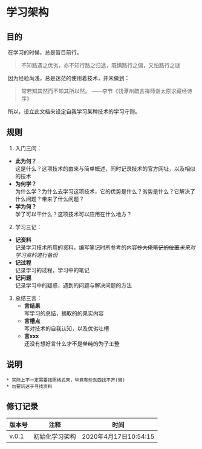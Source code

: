 # 学习架构

## 目的

​		 在学习的时候，总是盲目前行。

>  不知路遇之优劣，亦不知行路之归途，既惧路行之偏，又怕路行之谜

​		 因为经验尚浅，总是迷茫的使用着技术，并未做到：

> 常若知其然而不知其所以然。 ——李节《饯潭州疏言禅师诣太原求藏经诗序》

​		 所以，设立此文档来设定自我学习某种技术的学习守则。

## 规则

1. 入门三问：

* **此为何？**   
这是什么？这项技术的由来与简单概述，同时记录技术的官方网址，以及相似的技术
* **为何学？**  
为什么学？为什么去学习这项技术，它的优势是什么？劣势是什么？它解决了什么问题？带来了什么问题？
* **学为何？**  
学了可以干什么？这项技术可以应用在什么地方？

2. 学习三记：

* **记资料**   
记录学习技术所用的资料，编写笔记时所参考的内容~~抄大佬笔记的位置~~*未来对学习资料进行备份*
* **记过程**   
记录学习的过程，学习中的笔记
* **记问题**   
记录学习中的疑惑，遇到的问题与解决问题的方法

3. 总结三言：
   * **言结果**   
   写学习的总结，摘取的的果实内容
   * **言槽点**   
   写对技术的自我认知，以及优劣吐槽
   * **言xxx**   
   还没有想好言什么~~才不是单纯的为了工整~~
## 说明

	* 实际上不一定需要按照格式来，毕竟有些东西找不齐(懒)
	* 勿要沉迷于寻找资料

## 修订记录

| 版本号 | 注释           | 时间                  |
| ------ | -------------- | --------------------- |
| v.0.1  | 初始化学习架构 | 2020年4月17日10:54:15 |

